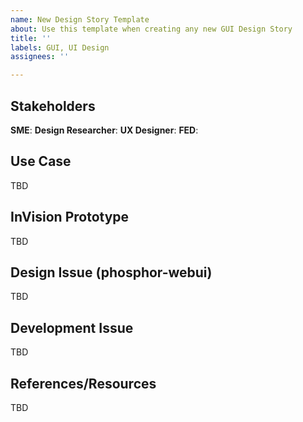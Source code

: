 ```yaml
---
name: New Design Story Template
about: Use this template when creating any new GUI Design Story
title: ''
labels: GUI, UI Design
assignees: ''

---
```


## Stakeholders
**SME**:
**Design Researcher**:
**UX Designer**:
**FED**:

## Use Case
TBD

## InVision Prototype
TBD

## Design Issue (phosphor-webui)
TBD

## Development Issue 
TBD

## References/Resources
TBD
